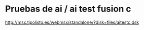 # Pruebas de ai / ai test fusion c

http://msx.tipolisto.es/webmsx/standalone/?disk=files/aitestc.dsk
